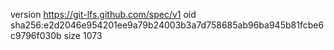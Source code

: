 version https://git-lfs.github.com/spec/v1
oid sha256:e2d2046e954201ee9a79b24003b3a7d758685ab96ba945b81fcbe6c9796f030b
size 1073
